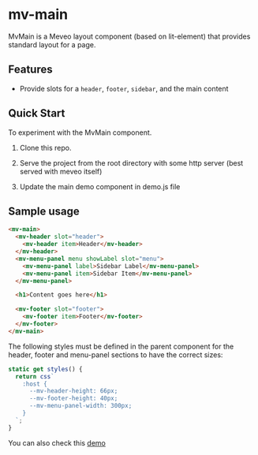 # mv-main

MvMain is a Meveo layout component (based on lit-element) that provides standard layout for a page.

## Features

- Provide slots for a `header`, `footer`, `sidebar`, and the main content

## Quick Start

To experiment with the MvMain component.

1. Clone this repo.

2. Serve the project from the root directory with some http server (best served with meveo itself)

3. Update the main demo component in demo.js file

## Sample usage

```html
<mv-main>
  <mv-header slot="header">
    <mv-header item>Header</mv-header>
  </mv-header>
  <mv-menu-panel menu showLabel slot="menu">
    <mv-menu-panel label>Sidebar Label</mv-menu-panel>
    <mv-menu-panel item>Sidebar Item</mv-menu-panel>
  </mv-menu-panel>

  <h1>Content goes here</h1>

  <mv-footer slot="footer">
    <mv-footer item>Footer</mv-footer>
  </mv-footer>
</mv-main>
```

The following styles must be defined in the parent component for the header, footer and menu-panel sections to have the correct sizes:

```javascript
static get styles() {
  return css`
    :host {
      --mv-header-height: 66px;
      --mv-footer-height: 40px;
      --mv-menu-panel-width: 300px;
    }
  `;
}
```

You can also check this [demo](https://manaty.net/mv-main/)
